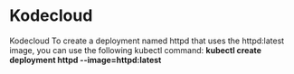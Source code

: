 # Kodecloud
Kodecloud
To create a deployment named httpd that uses the httpd:latest image, you can use the following kubectl command:
**kubectl create deployment httpd --image=httpd:latest**
